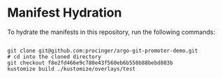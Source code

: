 
# Manifest Hydration

To hydrate the manifests in this repository, run the following commands:

```shell

git clone git@github.com:procinger/argo-git-promoter-demo.git
# cd into the cloned directory
git checkout f8e2fd466e9c780e43f560eb6b550b88bebd803b
kustomize build ./kustomize/overlays/test
```